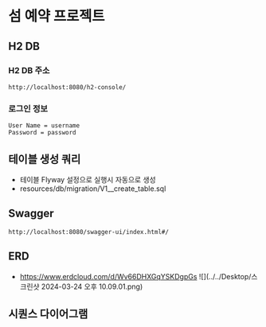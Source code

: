 # 섬 예약 프로젝트

## H2 DB

### H2 DB 주소
```
http://localhost:8080/h2-console/
```
### 로그인 정보
```
User Name = username
Password = password
```

## 테이블 생성 쿼리
- 테이블 Flyway 설정으로 실행시 자동으로 생성 
- resources/db/migration/V1__create_table.sql 

## Swagger
```
http://localhost:8080/swagger-ui/index.html#/
```


## ERD 
- https://www.erdcloud.com/d/Wv66DHXGqYSKDgpGs
![](../../Desktop/스크린샷 2024-03-24 오후 10.09.01.png)


## 시퀀스 다이어그램



